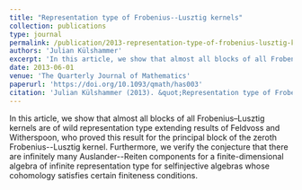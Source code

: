 ```yaml
---
title: "Representation type of Frobenius--Lusztig kernels"
collection: publications
type: journal
permalink: /publication/2013-representation-type-of-frobenius-lusztig-kernels
authors: 'Julian Külshammer'
excerpt: 'In this article, we show that almost all blocks of all Frobenius--Lusztig kernels are of wild representation type extending results of Feldvoss and Witherspoon, who proved this result for the principal block of the zeroth Frobenius–Lusztig kernel. Furthermore, we verify the conjecture that there are infinitely many Auslander--Reiten components for a finite-dimensional algebra of infinite representation type for selfinjective algebras whose cohomology satisfies certain finiteness conditions.'
date: 2013-06-01
venue: 'The Quarterly Journal of Mathematics'
paperurl: 'https://doi.org/10.1093/qmath/has003'
citation: 'Julian Külshammer (2013). &quot;Representation type of Frobenius-Lusztig kernels.&quot; <i>The Quarterly Journal of Mathematics</i>. 64(2).'
---
```

In this article, we show that almost all blocks of all Frobenius–Lusztig kernels are of wild representation type extending results of Feldvoss and Witherspoon, who proved this result for the principal block of the zeroth Frobenius--Lusztig kernel. Furthermore, we verify the conjecture that there are infinitely many Auslander--Reiten components for a finite-dimensional algebra of infinite representation type for selfinjective algebras whose cohomology satisfies certain finiteness conditions.
